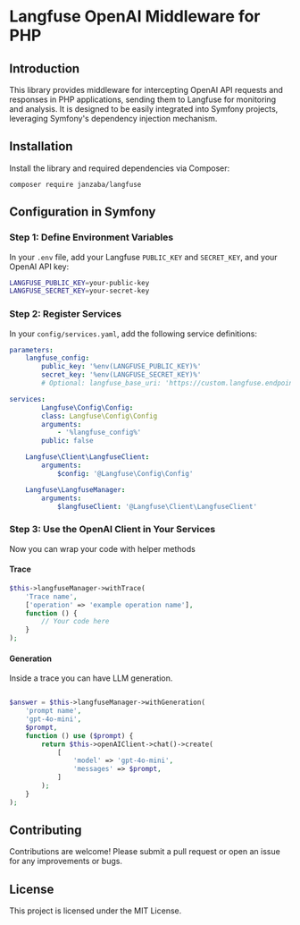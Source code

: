 # Langfuse OpenAI Middleware for PHP

## Introduction

This library provides middleware for intercepting OpenAI API requests and responses in PHP applications, sending them to Langfuse for monitoring and analysis. It is designed to be easily integrated into Symfony projects, leveraging Symfony's dependency injection mechanism.

## Installation

Install the library and required dependencies via Composer:

```
composer require janzaba/langfuse
```

## Configuration in Symfony

### Step 1: Define Environment Variables

In your `.env` file, add your Langfuse `PUBLIC_KEY` and `SECRET_KEY`, and your OpenAI API key:

```bash
LANGFUSE_PUBLIC_KEY=your-public-key
LANGFUSE_SECRET_KEY=your-secret-key
```

### Step 2: Register Services

In your `config/services.yaml`, add the following service definitions:

```yaml
parameters:
    langfuse_config:
        public_key: '%env(LANGFUSE_PUBLIC_KEY)%'
        secret_key: '%env(LANGFUSE_SECRET_KEY)%'
        # Optional: langfuse_base_uri: 'https://custom.langfuse.endpoint/'

services:
        Langfuse\Config\Config:
        class: Langfuse\Config\Config
        arguments:
            - '%langfuse_config%'
        public: false

    Langfuse\Client\LangfuseClient:
        arguments:
            $config: '@Langfuse\Config\Config'

    Langfuse\LangfuseManager:
        arguments:
            $langfuseClient: '@Langfuse\Client\LangfuseClient'
```

### Step 3: Use the OpenAI Client in Your Services

Now you can wrap your code with helper methods

#### Trace

```php
$this->langfuseManager->withTrace(
    'Trace name',
    ['operation' => 'example operation name'],
    function () {
        // Your code here
    }
);
```

#### Generation

Inside a trace you can have LLM generation.

```php

$answer = $this->langfuseManager->withGeneration(
    'prompt name', 
    'gpt-4o-mini', 
    $prompt, 
    function () use ($prompt) {
        return $this->openAIClient->chat()->create(
            [
                'model' => 'gpt-4o-mini',
                'messages' => $prompt,
            ]
        );
    }
);
```

## Contributing

Contributions are welcome! Please submit a pull request or open an issue for any improvements or bugs.

## License

This project is licensed under the MIT License.
